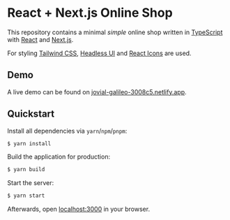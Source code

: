 # React + Next.js Online Shop

This repository contains a minimal _simple_ online shop written in [TypeScript](https://www.typescriptlang.org/) with [React](https://reactjs.org/) and [Next.js](https://nextjs.org/).

For styling [Tailwind CSS](https://tailwindcss.com/), [Headless UI](https://headlessui.dev/) and [React Icons](https://react-icons.github.io/react-icons/) are used.

## Demo

A live demo can be found on [jovial-galileo-3008c5.netlify.app](https://jovial-galileo-3008c5.netlify.app/).

## Quickstart

Install all dependencies via `yarn`/`npm`/`pnpm`:

```sh
$ yarn install
```

Build the application for production:

```sh
$ yarn build
```

Start the server:

```sh
$ yarn start
```

Afterwards, open [localhost:3000](http://localhost:3000) in your browser.
